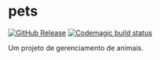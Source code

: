# pets
[![GitHub Release](https://img.shields.io/github/release/tterb/PlayMusic.svg?style=flat)]()  [![Codemagic build status](https://api.codemagic.io/apps/64e2902db0dee8e406265f79/64e2902db0dee8e406265f78/status_badge.svg)](https://codemagic.io/apps/64e2902db0dee8e406265f79/64e2902db0dee8e406265f78/latest_build)


Um projeto de gerenciamento de animais.
